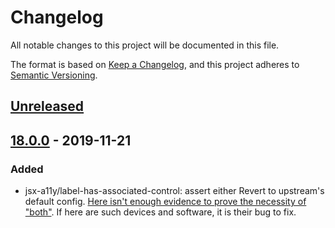 # Changelog

All notable changes to this project will be documented in this file.

The format is based on [Keep a Changelog](https://keepachangelog.com/en/1.0.0/),
and this project adheres to [Semantic Versioning](https://semver.org/spec/v2.0.0.html).

## [Unreleased]

## [18.0.0] - 2019-11-21

### Added

- jsx-a11y/label-has-associated-control: assert either
  Revert to upstream's default config. [Here isn't enough evidence to prove the necessity of "both"](https://github.com/airbnb/javascript/pull/2136). If here are such devices and software, it is their bug to fix.

[unreleased]: https://github.com/advclb/eslint-config/compare/v18.0.0...HEAD
[18.0.0]: https://github.com/advclb/eslint-config/releases/tag/v18.0.0
